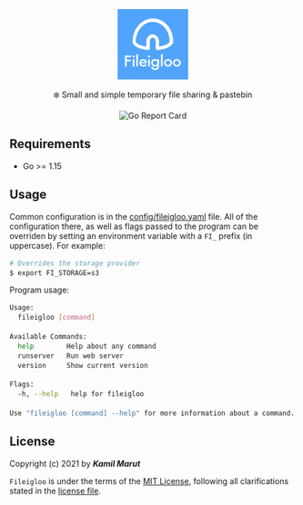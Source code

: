 <p align="center">
    <img src="public/logo.svg" width="124">
    <p align="center">❄️ Small and simple temporary file sharing & pastebin </p>
    <p align="center">
      <img alt="Go Report Card" src="https://goreportcard.com/badge/github.com/exler/fileigloo">
    </p>
</p>



## Requirements

* Go >= 1.15

## Usage

Common configuration is in the [config/fileigloo.yaml](config/fileigloo.yaml) file. All of the configuration there, as well as flags passed to the program can be overriden by setting an environment variable with a `FI_` prefix (in uppercase). For example:

```bash
# Overrides the storage provider
$ export FI_STORAGE=s3
```

Program usage:

```bash
Usage:
  fileigloo [command]

Available Commands:
  help        Help about any command
  runserver   Run web server
  version     Show current version

Flags:
  -h, --help   help for fileigloo

Use "fileigloo [command] --help" for more information about a command.
```

## License

Copyright (c) 2021 by ***Kamil Marut***

`Fileigloo` is under the terms of the [MIT License](https://www.tldrlegal.com/l/mit), following all clarifications stated in the [license file](LICENSE).
